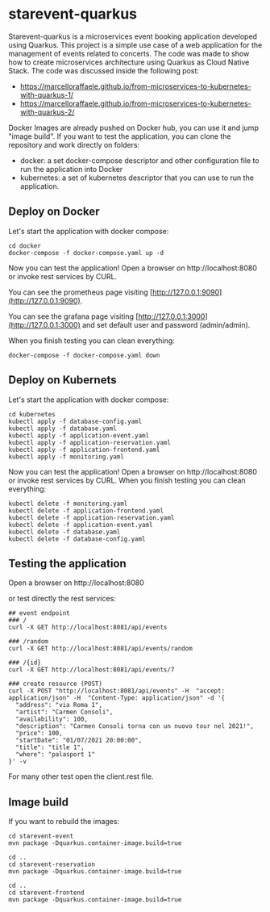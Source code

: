 # starevent-quarkus
Starevent-quarkus is a microservices event booking application developed using Quarkus.
This project is a simple use case of a web application for the management of events related to concerts.
The code was made to show how to create microservices architecture using Quarkus as Cloud Native Stack. The code was discussed inside the following post:
- https://marcelloraffaele.github.io/from-microservices-to-kubernetes-with-quarkus-1/
- https://marcelloraffaele.github.io/from-microservices-to-kubernetes-with-quarkus-2/


Docker Images are already pushed on Docker hub, you can use it and jump "image build".
If you want to test the application, you can clone the repository and work directly on folders:
- docker: a set docker-compose descriptor and other configuration file to run the application into Docker
- kubernetes: a set of kubernetes descriptor that you can use to run the application.



## Deploy on Docker

Let's start the application with docker compose:
```
cd docker
docker-compose -f docker-compose.yaml up -d
```
Now you can test the application! Open a browser on http://localhost:8080 or invoke rest services by CURL.

You can see the prometheus page visiting [http://127.0.0.1:9090](http://127.0.0.1:9090).

You can see the grafana page visiting [http://127.0.0.1:3000](http://127.0.0.1:3000) and set default user and password (admin/admin).

When you finish testing you can clean everything:
```
docker-compose -f docker-compose.yaml down
```


## Deploy on Kubernets

Let's start the application with docker compose:
```
cd kubernetes
kubectl apply -f database-config.yaml
kubectl apply -f database.yaml
kubectl apply -f application-event.yaml
kubectl apply -f application-reservation.yaml
kubectl apply -f application-frontend.yaml
kubectl apply -f monitoring.yaml
```
Now you can test the application! Open a browser on http://localhost:8080 or invoke rest services by CURL.
When you finish testing you can clean everything:
```
kubectl delete -f monitoring.yaml
kubectl delete -f application-frontend.yaml
kubectl delete -f application-reservation.yaml
kubectl delete -f application-event.yaml
kubectl delete -f database.yaml
kubectl delete -f database-config.yaml
```

## Testing the application 

Open a browser on http://localhost:8080

or test directly the rest services:
```
## event endpoint
### /
curl -X GET http://localhost:8081/api/events

### /random
curl -X GET http://localhost:8081/api/events/random

### /{id}
curl -X GET http://localhost:8081/api/events/7

### create resource (POST)
curl -X POST "http://localhost:8081/api/events" -H  "accept: application/json" -H  "Content-Type: application/json" -d '{
  "address": "via Roma 1",
  "artist": "Carmen Consoli",
  "availability": 100,
  "description": "Carmen Consoli torna con un nuovo tour nel 2021!",
  "price": 100,
  "startDate": "01/07/2021 20:00:00",
  "title": "title 1",
  "where": "palasport 1"
}' -v

```
For many other test open the client.rest file.


## Image build
If you want to rebuild the images:

```
cd starevent-event
mvn package -Dquarkus.container-image.build=true

cd ..
cd starevent-reservation
mvn package -Dquarkus.container-image.build=true

cd ..
cd starevent-frontend
mvn package -Dquarkus.container-image.build=true
```